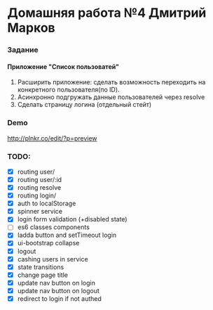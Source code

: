 # Домашняя работа №4 Дмитрий Марков

### Задание

#### Приложение "Список пользоватей"

1. Расширить приложение: сделать возможность переходить на конкретного пользователя(по ID).
2. Асинхронно подгружать данные пользователей через resolve
3. Сделать страницу логина (отдельный стейт)

### Demo
http://plnkr.co/edit/?p=preview

### TODO:
- [x] routing user/
- [x] routing user/:id
- [x] routing resolve
- [x] routing login/
- [x] auth to localStorage
- [x] spinner service
- [x] login form validation (+disabled state)
- [ ] es6 classes components
- [x] ladda button and setTimeout login
- [x] ui-bootstrap collapse
- [x] logout
- [x] cashing users in service
- [x] state transitions
- [x] change page title
- [x] update nav button on login
- [x] update nav button on logout
- [x] redirect to login if not authed
